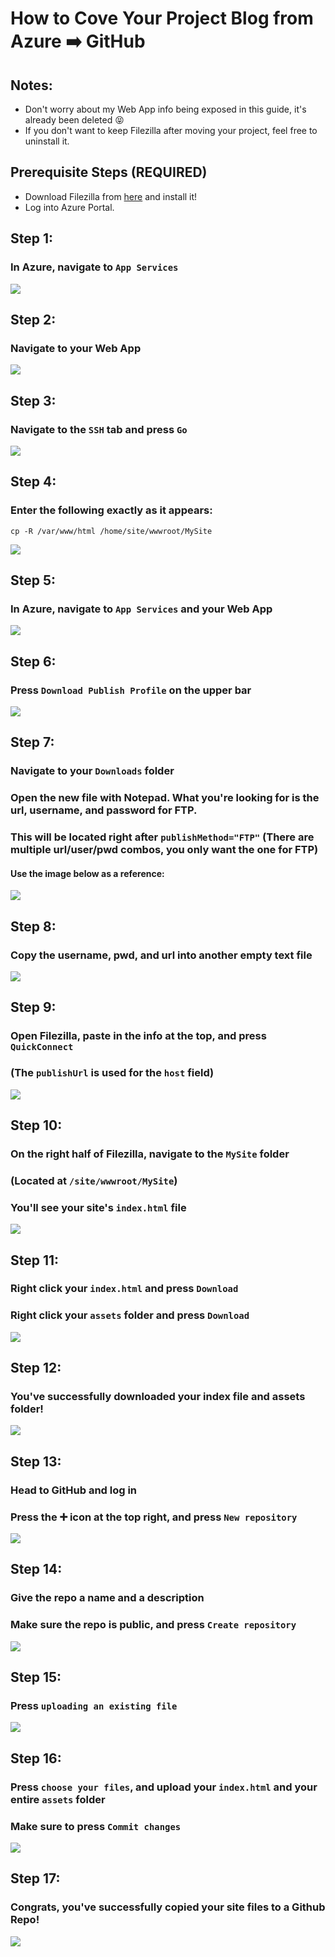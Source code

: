 # How to Cove Your Project Blog from Azure ➡️ GitHub

## Notes:
<div>
  <ul>
    <li>Don't worry about my Web App info being exposed in this guide, it's already been deleted 😝</li>
    <li>If you don't want to keep Filezilla after moving your project, feel free to uninstall it.</li>
  </ul>
</div>

## Prerequisite Steps (REQUIRED)
<div>
  <ul>
    <li>Download Filezilla from <a href="https://filezilla-project.org/download.php?type=client">here</a> and install it!</li>
    <li>Log into Azure Portal.</li>
  </ul>
</div>

## Step 1: 
### In Azure, navigate to ```App Services```

<img src="./Images/Step1.png"/>

## Step 2: 
### Navigate to your Web App

<img src="./Images/Step2.png"/>

## Step 3: 
### Navigate to the ```SSH``` tab and press ```Go```

<img src="./Images/Step3.png"/>

## Step 4: 
### Enter the following exactly as it appears:
```cp -R /var/www/html /home/site/wwwroot/MySite```

<img src="./Images/Step4.png"/>

## Step 5: 
### In Azure, navigate to ```App Services``` and your Web App

<img src="./Images/Step5.png"/>

## Step 6: 
### Press ```Download Publish Profile``` on the upper bar

<img src="./Images/Step6.png"/>

## Step 7: 
### Navigate to your ```Downloads``` folder
### Open the new file with Notepad. What you're looking for is the url, username, and password for FTP.
### This will be located right after ```publishMethod="FTP"``` (There are multiple url/user/pwd combos, you only want the one for FTP)
#### Use the image below as a reference:

<img src="./Images/Step7.png"/>

## Step 8: 
### Copy the username, pwd, and url into another empty text file

<img src="./Images/Step8.png"/>

## Step 9: 
### Open Filezilla, paste in the info at the top, and press ```QuickConnect```
### (The ```publishUrl``` is used for the ```host``` field)

<img src="./Images/Step9.png"/>

## Step 10: 
### On the right half of Filezilla, navigate to the ```MySite``` folder
### (Located at ```/site/wwwroot/MySite```)
### You'll see your site's ```index.html``` file

<img src="./Images/Step10.png"/>

## Step 11:
### Right click your ```index.html``` and press ```Download```
### Right click your ```assets``` folder and press ```Download```

<img src="./Images/Step11.png"/>

## Step 12:
### You've successfully downloaded your index file and assets folder!

<img src="./Images/Step12.png"/>

## Step 13:
### Head to GitHub and log in
### Press the ➕ icon at the top right, and press ```New repository```

<img src="./Images/Step13.png"/>

## Step 14:
### Give the repo a name and a description
### Make sure the repo is public, and press ```Create repository```

<img src="./Images/Step14.png"/>

## Step 15: 
### Press ```uploading an existing file```

<img src="./Images/Step15.png"/>

## Step 16:
### Press ```choose your files```, and upload your ```index.html```  and your entire ```assets``` folder
### Make sure to press ```Commit changes```

<img src="./Images/Step16.png"/>

## Step 17: 
### Congrats, you've successfully copied your site files to a Github Repo!

<img src="./Images/Step17.png"/>

